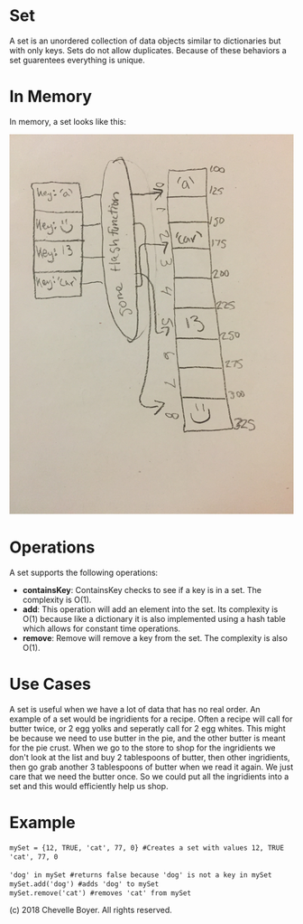 # Set

A set is an unordered collection of data objects similar to dictionaries but with only keys. Sets do not allow duplicates. Because of these behaviors a set guarentees everything is unique.

# In Memory

In memory, a set looks like this:

![Image of Set in Memory](images/set.jpg)


# Operations

A set supports the following operations:

* **containsKey**: ContainsKey checks to see if a key is in a set. The complexity is O(1).
* **add**: This operation will add an element into the set. Its complexity is O(1) because like a dictionary it is also implemented using a hash table which allows for constant time operations.
* **remove**: Remove will remove a key from the set. The complexity is also O(1).

# Use Cases

A set is useful when we have a lot of data that has no real order. An example of a set would be ingridients for a recipe. Often a recipe will call for butter twice, or 2 egg yolks and seperatly call for 2 egg whites. This might be because we need to use butter in the pie, and the other butter is meant for the pie crust. When we go to the store to shop for the ingridients we don't look at the list and buy 2 tablespoons of butter, then other ingridients, then go grab another 3 tablespoons of butter when we read it again. We just care that we need the butter once. So we could put all the ingridients into a set and this would efficiently help us shop.

# Example

```
mySet = {12, TRUE, 'cat', 77, 0} #Creates a set with values 12, TRUE 'cat', 77, 0

'dog' in mySet #returns false because 'dog' is not a key in mySet
mySet.add('dog') #adds 'dog' to mySet
mySet.remove('cat') #removes 'cat' from mySet
```

(c) 2018 Chevelle Boyer. All rights reserved.
